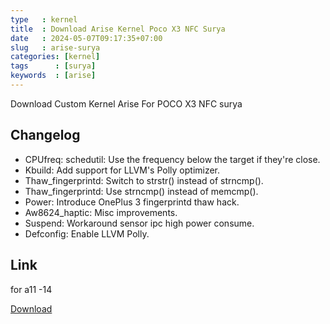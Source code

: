 ```yaml
---
type   : kernel
title  : Download Arise Kernel Poco X3 NFC Surya
date   : 2024-05-07T09:17:35+07:00
slug   : arise-surya
categories: [kernel]
tags      : [surya]
keywords  : [arise]
---
```


Download Custom Kernel Arise For POCO X3 NFC surya


## Changelog
- CPUfreq: schedutil: Use the frequency below the target if they're close.
- Kbuild: Add support for LLVM's Polly optimizer.
- Thaw_fingerprintd: Switch to strstr() instead of strncmp().
- Thaw_fingerprintd: Use strncmp() instead of memcmp().
- Power: Introduce OnePlus 3 fingerprintd thaw hack.
- Aw8624_haptic: Misc improvements.
- Suspend: Workaround sensor ipc high power consume.
- Defconfig: Enable LLVM Polly.

## Link
for a11 -14

[Download](https://t.me/pocox3build/147)

